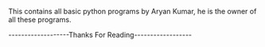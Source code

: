 This contains all basic python programs by Aryan Kumar, he is the owner of all these programs.

-------------------Thanks For Reading------------------
